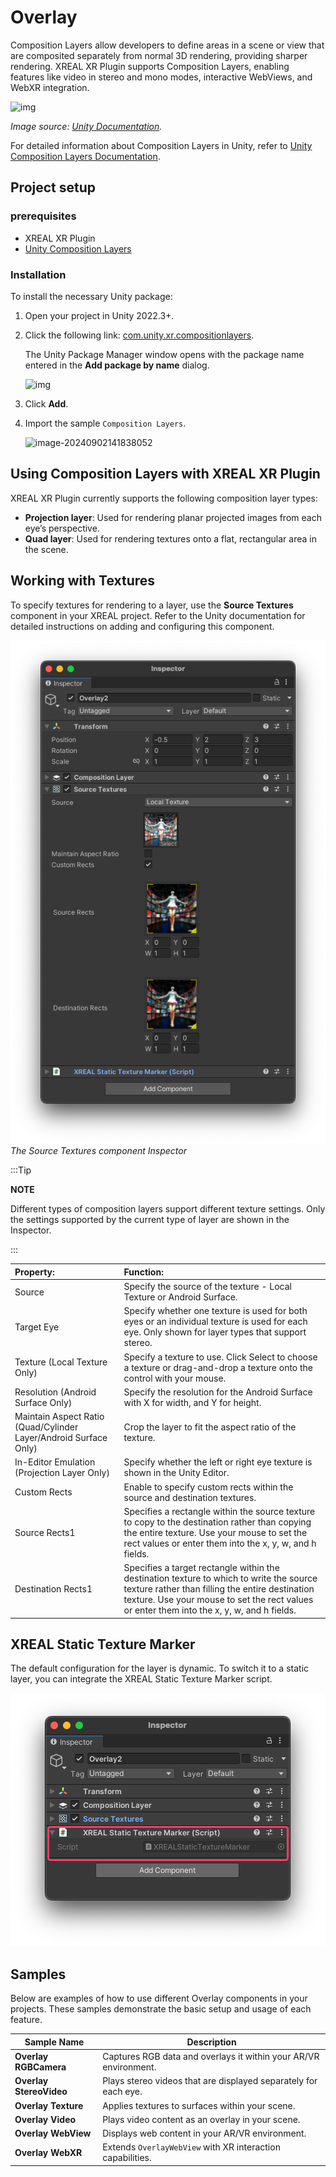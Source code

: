 # Overlay

Composition Layers allow developers to define areas in a scene or view that are composited separately from normal 3D rendering, providing sharper rendering. XREAL XR Plugin supports Composition Layers, enabling features like video in stereo and mono modes, interactive WebViews, and WebXR integration.

![img](https://docs.unity3d.com/Packages/com.unity.xr.compositionlayers@0.5/manual/images/composition-layer-stack.png)

*Image source:* [*Unity Documentation*](https://docs.unity3d.com/Packages/com.unity.xr.compositionlayers@0.5/manual/index.html)*.*

For detailed information about Composition Layers in Unity, refer to [Unity Composition Layers Documentation](https://docs.unity3d.com/Packages/com.unity.xr.compositionlayers@0.5/manual/index.html).

## Project setup

### prerequisites 

* XREAL XR Plugin
* [Unity Composition Layers](com.unity3d.kharma:upmpackage/com.unity.xr.compositionlayers)

### Installation

To install the necessary Unity package:

1. Open your project in Unity 2022.3+.

2. Click the following link: [com.unity.xr.compositionlayers](com.unity3d.kharma:upmpackage/com.unity.xr.compositionlayers).

   The Unity Package Manager window opens with the package name entered in the **Add package by name** dialog.

   ![img](https://docs.unity3d.com/Packages/com.unity.xr.compositionlayers@0.5/manual/images/install.png)

3. Click **Add**.

4. Import the sample `Composition Layers`.

   ![image-20240902141838052](https://pub-8dffc52979c34362aa2dbe3a43f0792a.r2.dev/image-20240902141838052.png)

## Using Composition Layers with XREAL XR Plugin

XREAL XR Plugin currently supports the following composition layer types:

* **Projection layer**: Used for rendering planar projected images from each eye’s perspective.
* **Quad layer**: Used for rendering textures onto a flat, rectangular area in the scene.

## Working with Textures

To specify textures for rendering to a layer, use the **Source Textures** component in your XREAL project. Refer to the Unity documentation for detailed instructions on adding and configuring this component.

![image-20240708161115189](https://raw.githubusercontent.com/dengxian-xreal/Images/main/image-20240708161115189.png)
*The Source Textures component Inspector*

:::Tip

**NOTE**

Different types of composition layers support different texture settings. Only the settings supported by the current type of layer are shown in the Inspector.

:::

| Property:                                                    | Function:                                                    |
| :----------------------------------------------------------- | :----------------------------------------------------------- |
| Source                                                       | Specify the source of the texture - Local Texture or Android Surface. |
| Target Eye                                                   | Specify whether one texture is used for both eyes or an individual texture is used for each eye. Only shown for layer types that support stereo. |
| Texture (Local Texture Only)                                 | Specify a texture to use. Click Select to choose a texture or drag-and-drop a texture onto the control with your mouse. |
| Resolution (Android Surface Only)                            | Specify the resolution for the Android Surface with X for width, and Y for height. |
| Maintain Aspect Ratio (Quad/Cylinder Layer/Android Surface Only) | Crop the layer to fit the aspect ratio of the texture.       |
| In-Editor Emulation (Projection Layer Only)                  | Specify whether the left or right eye texture is shown in the Unity Editor. |
| Custom Rects                                                 | Enable to specify custom rects within the source and destination textures. |
| Source Rects1                                                | Specifies a rectangle within the source texture to copy to the destination rather than copying the entire texture. Use your mouse to set the rect values or enter them into the x, y, w, and h fields. |
| Destination Rects1                                           | Specifies a target rectangle within the destination texture to which to write the source texture rather than filling the entire destination texture. Use your mouse to set the rect values or enter them into the x, y, w, and h fields. |

## XREAL Static Texture Marker

The default configuration for the layer is dynamic. To switch it to a static layer, you can integrate the XREAL Static Texture Marker script. 

![image-20240709110723739](https://raw.githubusercontent.com/dengxian-xreal/Images/main/image-20240709110723739.png)

## Samples

Below are examples of how to use different Overlay components in your projects. These samples demonstrate the basic setup and usage of each feature.

| Sample Name             | Description                                                  |
| ----------------------- | ------------------------------------------------------------ |
| **Overlay RGBCamera**   | Captures RGB data and overlays it within your AR/VR environment. |
| **Overlay StereoVideo** | Plays stereo videos that are displayed separately for each eye. |
| **Overlay Texture**     | Applies textures to surfaces within your scene.              |
| **Overlay Video**       | Plays video content as an overlay in your scene.             |
| **Overlay WebView**     | Displays web content in your AR/VR environment.              |
| **Overlay WebXR**       | Extends `OverlayWebView` with XR interaction capabilities.   |



